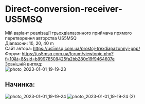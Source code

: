 # Direct-conversion-receiver-US5MSQ
Мій варіант реалізації трьохдіапазонного приймача прямого перетворення авторства US5MSQ  
Діапазони: 10, 20, 40 m  
Сайт автора: https://us5msq.com.ua/prostoj-trexdiapazonnyj-ppp/  
Форум: https://us5msq.com.ua/forum/viewtopic.php?f=10&t=8&sid=b89978508425fa2bb280c19f9464607e  
Зовнішній вигляд:  
![photo_2023-01-01_19-19-23](https://user-images.githubusercontent.com/74230330/210179449-7aa3cc40-9cf8-46b6-bd68-962a8b78de23.jpg)

## Начинка:  

![photo_2023-01-01_19-19-24](https://user-images.githubusercontent.com/74230330/210179450-49d5606d-238c-479a-9950-e6d670959c13.jpg)
![photo_2023-01-01_19-19-24 (2)](https://user-images.githubusercontent.com/74230330/210179451-64fe488c-4c6c-4213-8fdc-9cb839121738.jpg)

